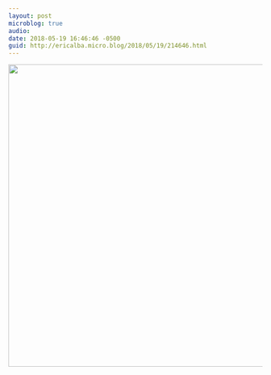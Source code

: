 ```yaml
---
layout: post
microblog: true
audio: 
date: 2018-05-19 16:46:46 -0500
guid: http://ericalba.micro.blog/2018/05/19/214646.html
---
```



<img src="http://micro.ericalba.com/uploads/2018/3ca51aeb99.jpg" width="600" height="600" />
